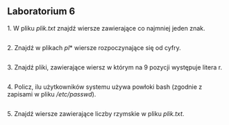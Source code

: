 ## Laboratorium 6


1\. W pliku *plik.txt* znajdź wiersze zawierające co najmniej jeden znak.

```sh

```

2\. Znajdź w plikach *pl** wiersze rozpoczynające się od cyfry.

```sh

```

3\. Znajdź pliki, zawierające wiersz w którym na 9 pozycji występuje litera r.

```sh

```

4\. Policz, ilu użytkowników systemu używa powłoki bash (zgodnie z zapisami w pliku */etc/passwd*).

```sh

```

5\. Znajdź wiersze zawierające liczby rzymskie w pliku *plik.txt*.

```sh

```
